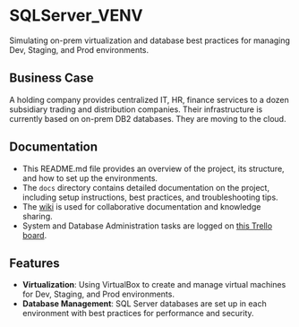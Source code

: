# SQLServer_VENV
Simulating on-prem virtualization and database best practices for managing Dev, Staging, and Prod environments.

## Business Case
A holding company provides centralized IT, HR, finance services to a dozen subsidiary trading and distribution companies. Their infrastructure is currently based on on-prem DB2 databases. They are moving to the cloud.

## Documentation
- This README.md file provides an overview of the project, its structure, and how to set up the environments.
- The `docs` directory contains detailed documentation on the project, including setup instructions, best practices, and troubleshooting tips.
- The [wiki](https://github.com/vespertron/SQLServer_VENV/wiki) is used for collaborative documentation and knowledge sharing.
- System and Database Administration tasks are logged on [this Trello board](https://trello.com/b/RnV4u78D/sql-server-system-database-administration).

## Features

- **Virtualization**: Using VirtualBox to create and manage virtual machines for Dev, Staging, and Prod environments.
- **Database Management**: SQL Server databases are set up in each environment with best practices for performance and security.

